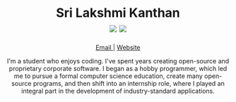 <!--
 Copyright (c) 2021 Sri Lakshmi Kanthan P
 
 This software is released under the MIT License.
 https://opensource.org/licenses/MIT
-->

<h1 align="center">
  <div>Sri Lakshmi Kanthan</div>
  <div align="center">
    <img src="https://img.shields.io/github/followers/srilakshmikanthanp?style=social">
    <img src="https://img.shields.io/github/stars/srilakshmikanthanp?style=social">
  </div>
</h1>

<p align="center">
  <a href="mailto:srilakshmikanthanp@gmail.com">  Email  </a>  |  
  <a href="https://srilakshmikanthanp.github.io"> Website</a>
</p>

<p align="center">
I'm a student who enjoys coding. I've
spent years creating open-source
and proprietary corporate software. I
began as a hobby programmer,
which led me to pursue a formal
computer science education, create
many open-source programs, and
then shift into an internship role,
where I played an integral part in the
development of industry-standard
applications.
</p>
